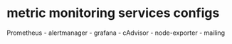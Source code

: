 # metric monitoring services configs
Prometheus - alertmanager - grafana - cAdvisor - node-exporter - mailing
